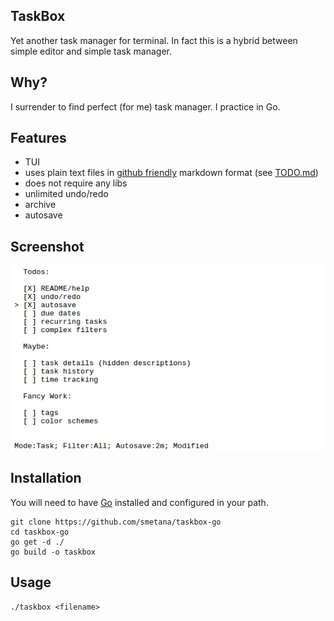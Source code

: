 ## TaskBox

Yet another task manager for terminal. In fact this is a hybrid between
simple editor and simple task manager.

## Why?

I surrender to find perfect (for me) task manager. I practice in Go.

## Features

  * TUI
  * uses plain text files in [github friendly](https://help.github.com/articles/about-task-lists/)
    markdown format (see [TODO.md](TODO.md))
  * does not require any libs
  * unlimited undo/redo
  * archive
  * autosave


## Screenshot

![Screenshot](screenshot.png)

## Installation

You will need to have [Go](https://golang.org) installed and configured
in your path.

```
git clone https://github.com/smetana/taskbox-go
cd taskbox-go
go get -d ./
go build -o taskbox
```

## Usage
```
./taskbox <filename>
```

